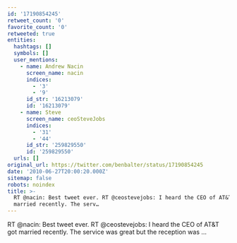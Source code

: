 ```yaml
---
id: '17190854245'
retweet_count: '0'
favorite_count: '0'
retweeted: true
entities:
  hashtags: []
  symbols: []
  user_mentions:
    - name: Andrew Nacin
      screen_name: nacin
      indices:
        - '3'
        - '9'
      id_str: '16213079'
      id: '16213079'
    - name: Steve
      screen_name: ceoSteveJobs
      indices:
        - '31'
        - '44'
      id_str: '259829550'
      id: '259829550'
  urls: []
original_url: https://twitter.com/benbalter/status/17190854245
date: '2010-06-27T20:00:20.000Z'
sitemap: false
robots: noindex
title: >-
  RT @nacin: Best tweet ever. RT @ceostevejobs: I heard the CEO of AT&T got
  married recently. The serv…
---
```


RT @nacin: Best tweet ever. RT @ceostevejobs: I heard the CEO of AT&T got married recently. The service was great but the reception was  ...
